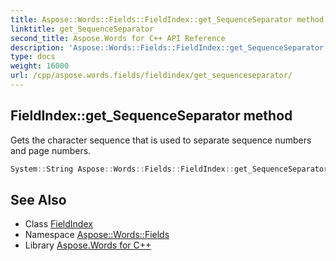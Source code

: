 ```yaml
---
title: Aspose::Words::Fields::FieldIndex::get_SequenceSeparator method
linktitle: get_SequenceSeparator
second_title: Aspose.Words for C++ API Reference
description: 'Aspose::Words::Fields::FieldIndex::get_SequenceSeparator method. Gets the character sequence that is used to separate sequence numbers and page numbers in C++.'
type: docs
weight: 16000
url: /cpp/aspose.words.fields/fieldindex/get_sequenceseparator/
---
```

## FieldIndex::get_SequenceSeparator method


Gets the character sequence that is used to separate sequence numbers and page numbers.

```cpp
System::String Aspose::Words::Fields::FieldIndex::get_SequenceSeparator()
```

## See Also

* Class [FieldIndex](../)
* Namespace [Aspose::Words::Fields](../../)
* Library [Aspose.Words for C++](../../../)
